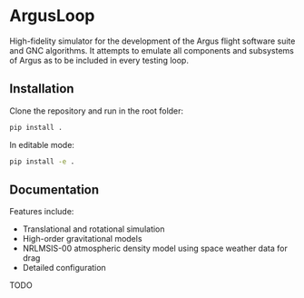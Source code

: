 # ArgusLoop

High-fidelity simulator for the development of the Argus flight software suite and GNC algorithms. It attempts to emulate all components and subsystems of Argus as to be included in every testing loop.

## Installation

Clone the repository and run in the root folder:
```bash
pip install .
```
In editable mode:

```bash
pip install -e .
```
## Documentation

Features include:
- Translational and rotational simulation
- High-order gravitational models
- NRLMSIS-00 atmospheric density model using space weather data for drag
- Detailed configuration

TODO
